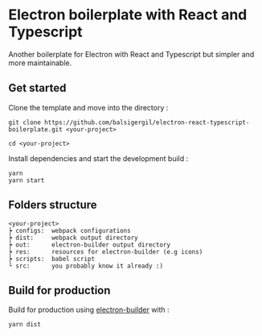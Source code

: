 # Electron boilerplate with React and Typescript

Another boilerplate for Electron with React and Typescript but simpler and more maintainable.

## Get started

Clone the template and move into the directory :

```
git clone https://github.com/balsigergil/electron-react-typescript-boilerplate.git <your-project>
```

```
cd <your-project>
```

Install dependencies and start the development build :

```
yarn
yarn start
```

## Folders structure

```
<your-project>
┝ configs:  webpack configurations
┝ dist:     webpack output directory
┝ out:      electron-builder output directory
┝ res:      resources for electron-builder (e.g icons)
┝ scripts:  babel script
└ src:      you probably know it already :)
```

## Build for production

Build for production using [electron-builder](https://www.electron.build/) with :

```
yarn dist
```
